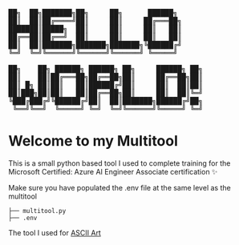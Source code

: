 <pre>
██╗  ██╗███████╗██╗     ██╗      ██████╗      
██║  ██║██╔════╝██║     ██║     ██╔═══██╗     
███████║█████╗  ██║     ██║     ██║   ██║     
██╔══██║██╔══╝  ██║     ██║     ██║   ██║     
██║  ██║███████╗███████╗███████╗╚██████╔╝     
╚═╝  ╚═╝╚══════╝╚══════╝╚══════╝ ╚═════╝      
                                              
██╗    ██╗ ██████╗ ██████╗ ██╗     ██████╗ ██╗
██║    ██║██╔═══██╗██╔══██╗██║     ██╔══██╗██║
██║ █╗ ██║██║   ██║██████╔╝██║     ██║  ██║██║
██║███╗██║██║   ██║██╔══██╗██║     ██║  ██║╚═╝
╚███╔███╔╝╚██████╔╝██║  ██║███████╗██████╔╝██╗
 ╚══╝╚══╝  ╚═════╝ ╚═╝  ╚═╝╚══════╝╚═════╝ ╚═╝                                                   
</pre>

# Welcome to my Multitool
This is a small python based tool I used to complete training for the Microsoft Certified: Azure AI Engineer Associate certification ✨

Make sure you have populated the .env file at the same level as the multitool
```
├── multitool.py
├── .env
```

The tool I used for [ASCII Art](https://www.asciiart.eu)